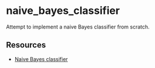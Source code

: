 # naive_bayes_classifier

Attempt to implement a naive Bayes classifier from scratch.

## Resources

- [Naive Bayes classifier](https://en.wikipedia.org/wiki/Naive_Bayes_classifier)
